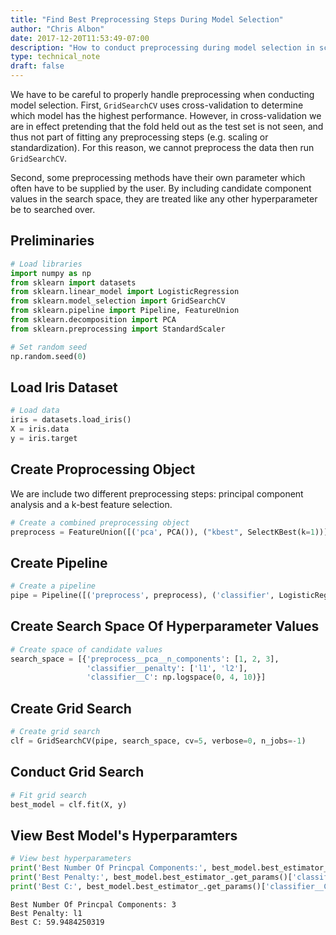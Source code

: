 ```yaml
---
title: "Find Best Preprocessing Steps During Model Selection"
author: "Chris Albon"
date: 2017-12-20T11:53:49-07:00
description: "How to conduct preprocessing during model selection in scikit-learn for machine learning in Python."
type: technical_note
draft: false
---
```

We have to be careful to properly handle preprocessing when conducting model selection. First, `GridSearchCV` uses cross-validation to determine which model has the highest performance. However, in cross-validation we are in effect pretending that the fold held out as the test set is not seen, and thus not part of fitting any preprocessing steps (e.g. scaling or standardization). For this reason, we cannot preprocess the data then run `GridSearchCV`.

Second, some preprocessing methods have their own parameter which often have to be supplied by the user. By including candidate component values in the search space, they are treated like any other hyperparameter be to searched over.

## Preliminaries


```python
# Load libraries
import numpy as np
from sklearn import datasets
from sklearn.linear_model import LogisticRegression
from sklearn.model_selection import GridSearchCV
from sklearn.pipeline import Pipeline, FeatureUnion
from sklearn.decomposition import PCA
from sklearn.preprocessing import StandardScaler

# Set random seed
np.random.seed(0)
```

## Load Iris Dataset


```python
# Load data
iris = datasets.load_iris()
X = iris.data
y = iris.target
```

## Create Proprocessing Object

We are include two different preprocessing steps: principal component analysis and a k-best feature selection.


```python
# Create a combined preprocessing object
preprocess = FeatureUnion([('pca', PCA()), ("kbest", SelectKBest(k=1))])
```

## Create Pipeline


```python
# Create a pipeline
pipe = Pipeline([('preprocess', preprocess), ('classifier', LogisticRegression())])
```

## Create Search Space Of Hyperparameter Values


```python
# Create space of candidate values
search_space = [{'preprocess__pca__n_components': [1, 2, 3],
                 'classifier__penalty': ['l1', 'l2'],
                 'classifier__C': np.logspace(0, 4, 10)}]
```

## Create Grid Search


```python
# Create grid search 
clf = GridSearchCV(pipe, search_space, cv=5, verbose=0, n_jobs=-1)
```

## Conduct Grid Search


```python
# Fit grid search
best_model = clf.fit(X, y)
```

## View Best Model's Hyperparamters


```python
# View best hyperparameters
print('Best Number Of Princpal Components:', best_model.best_estimator_.get_params()['preprocess__pca__n_components'])
print('Best Penalty:', best_model.best_estimator_.get_params()['classifier__penalty'])
print('Best C:', best_model.best_estimator_.get_params()['classifier__C'])
```

    Best Number Of Princpal Components: 3
    Best Penalty: l1
    Best C: 59.9484250319

